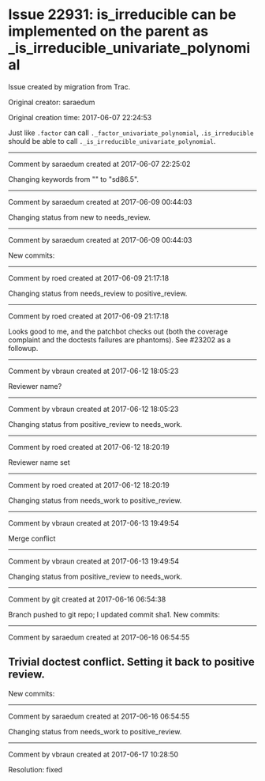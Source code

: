 # Issue 22931: is_irreducible can be implemented on the parent as _is_irreducible_univariate_polynomial

Issue created by migration from Trac.

Original creator: saraedum

Original creation time: 2017-06-07 22:24:53

Just like `.factor` can call `._factor_univariate_polynomial`, `.is_irreducible` should be able to call `._is_irreducible_univariate_polynomial`.


---

Comment by saraedum created at 2017-06-07 22:25:02

Changing keywords from "" to "sd86.5".


---

Comment by saraedum created at 2017-06-09 00:44:03

Changing status from new to needs_review.


---

Comment by saraedum created at 2017-06-09 00:44:03

New commits:


---

Comment by roed created at 2017-06-09 21:17:18

Changing status from needs_review to positive_review.


---

Comment by roed created at 2017-06-09 21:17:18

Looks good to me, and the patchbot checks out (both the coverage complaint and the doctests failures are phantoms).  See #23202 as a followup.


---

Comment by vbraun created at 2017-06-12 18:05:23

Reviewer name?


---

Comment by vbraun created at 2017-06-12 18:05:23

Changing status from positive_review to needs_work.


---

Comment by roed created at 2017-06-12 18:20:19

Reviewer name set


---

Comment by roed created at 2017-06-12 18:20:19

Changing status from needs_work to positive_review.


---

Comment by vbraun created at 2017-06-13 19:49:54

Merge conflict


---

Comment by vbraun created at 2017-06-13 19:49:54

Changing status from positive_review to needs_work.


---

Comment by git created at 2017-06-16 06:54:38

Branch pushed to git repo; I updated commit sha1. New commits:


---

Comment by saraedum created at 2017-06-16 06:54:55

Trivial doctest conflict. Setting it back to positive review.
----
New commits:


---

Comment by saraedum created at 2017-06-16 06:54:55

Changing status from needs_work to positive_review.


---

Comment by vbraun created at 2017-06-17 10:28:50

Resolution: fixed

